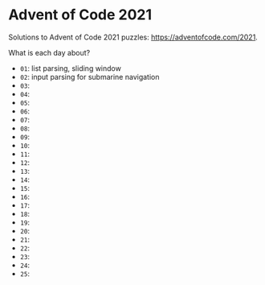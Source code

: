 # Advent of Code 2021

Solutions to Advent of Code 2021 puzzles: https://adventofcode.com/2021.

What is each day about?
- `01`: list parsing, sliding window
- `02`: input parsing for submarine navigation
- `03`:
- `04`:
- `05`:
- `06`:
- `07`:
- `08`:
- `09`:
- `10`:
- `11`:
- `12`:
- `13`:
- `14`:
- `15`:
- `16`:
- `17`:
- `18`:
- `19`:
- `20`:
- `21`:
- `22`:
- `23`:
- `24`:
- `25`:
